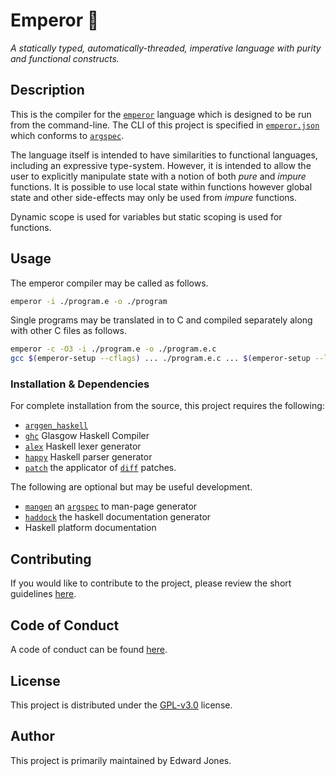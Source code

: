 # Emperor 👑

_A statically typed, automatically-threaded, imperative language with purity and functional constructs._

## Description

This is the compiler for the [`emperor`](https://emperor-lang.github.io/emperor/) language which is designed to be run from the command-line.
The CLI of this project is specified in [`emperor.json`][emperor.json] which conforms to [`argspec`][argspec].

The language itself is intended to have similarities to functional languages, including an expressive type-system.
However, it is intended to allow the user to explicitly manipulate state with a notion of both _pure_ and _impure_ functions.
It is possible to use local state within functions however global state and other side-effects may only be used from _impure_ functions.

Dynamic scope is used for variables but static scoping is used for functions.

## Usage

The emperor compiler may be called as follows.

```bash
emperor -i ./program.e -o ./program
```

Single programs may be translated in to C and compiled separately along with other C files as follows.

```bash
emperor -c -O3 -i ./program.e -o ./program.e.c
gcc $(emperor-setup --cflags) ... ./program.e.c ... $(emperor-setup --libs)
```

### Installation &amp; Dependencies

For complete installation from the source, this project requires the following:

- [`arggen_haskell`][arggen]
- [`ghc`][ghc] Glasgow Haskell Compiler
- [`alex`][alex] Haskell lexer generator
- [`happy`][happy] Haskell parser generator
- [`patch`][patch] the applicator of [`diff`][diff] patches.

The following are optional but may be useful development.

- [`mangen`][mangen] an [`argspec`][argspec] to man-page generator
- [`haddock`][haddock] the haskell documentation generator
- Haskell platform documentation

## Contributing

If you would like to contribute to the project, please review the short guidelines [here][contributing].

## Code of Conduct

A code of conduct can be found [here][code-of-conduct].

## License

This project is distributed under the [GPL-v3.0][license] license.

## Author

This project is primarily maintained by Edward Jones.

[emperor.json]: https://github.com/emperor-lang/emperor/blob/master/emperor.json
[ghc]: https://www.haskell.org/ghc/
[alex]: https://www.haskell.org/alex/
[happy]: https://www.haskell.org/happy/
[patch]: https://linux.die.net/man/1/patch
[diff]: https://linux.die.net/man/1/diff
[argspec]: https://github.com/argspec/argspec
[arggen]: https://github.com/argspec/arggen
[mangen]: https://github.com/argspec/mangen
[haddock]: https://www.haskell.org/haddock/
[contributing]: https://github.com/emperor-lang/emperor/blob/master/.github/CONTRIBUTING.md
[code-of-conduct]: https://github.com/emperor-lang/emperor/blob/master/.github/CODE_OF_CONDUCT.md
[license]: https://github.com/emperor-lang/emperor/blob/master/LICENSE
